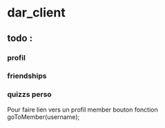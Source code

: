 # dar_client

## todo :
### profil
### friendships
### quizzs perso

Pour faire lien vers un profil member
bouton fonction goToMember(username);
